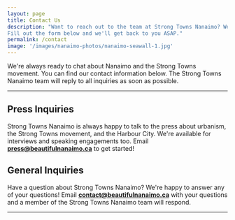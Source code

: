 ```yaml
---
layout: page
title: Contact Us
description: "Want to reach out to the team at Strong Towns Nanaimo? We're always open to chat about the Harbour City.
Fill out the form below and we'll get back to you ASAP."
permalink: /contact
image: '/images/nanaimo-photos/nanaimo-seawall-1.jpg'
---
```


We're always ready to chat about Nanaimo and the Strong Towns movement. 
You can find our contact information below. 
The Strong Towns Nanaimo team will reply to all inquiries as soon as possible. 

***

## Press Inquiries

Strong Towns Nanaimo is always happy to talk to the press about urbanism, the Strong Towns movement, and the Harbour City. 
We're available for interviews and speaking engagements too. Email [**press@beautifulnanaimo.ca**](mailto:press@beautifulnanaimo.ca) to get started!

## General Inquiries

Have a question about Strong Towns Nanaimo? We're happy to answer any of your questions! 
Email [**contact@beautifulnanaimo.ca**](mailto:contact@beautifulnanaimo.ca) with your questions and a member of the Strong Towns Nanaimo team will respond.

***